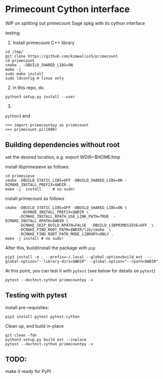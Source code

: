 # Primecount Cython interface

WIP on splitting out primecount Sage spkg with its cython interface

testing:

1) Install primecount C++ library
```
cd /tmp/
git clone https://github.com/kimwalisch/primecount
cd primecount
cmake . -DBUILD_SHARED_LIBS=ON
make -j
sudo make install
sudo ldconfig # linux only
```
2) in this repo, do
```
python3 setup.py install --user
```
3)

`python3`
and
```
>>> import primecountpy as primecount
>>> primecount.pi(1000)
```

## Building dependencies without root

set the desired location, e.g. export WDIR=$HOME/tmp

install libprimesieve as follows:
```
cd primesieve
cmake -DBUILD_STATIC_LIBS=OFF -DBUILD_SHARED_LIBS=ON -DCMAKE_INSTALL_PREFIX=$WDIR .
make -j  install     # no sudo!
```
install primecount as follows
```
cmake -DBUILD_STATIC_LIBS=OFF -DBUILD_SHARED_LIBS=ON \
       -DCMAKE_INSTALL_PREFIX=$WDIR \
      -DCMAKE_INSTALL_RPATH_USE_LINK_PATH=TRUE  -DCMAKE_INSTALL_RPATH=$WDIR \
      -DCMAKE_SKIP_BUILD_RPATH=FALSE  -DBUILD_LIBPRIMESIEVE=OFF  \
      -DCMAKE_FIND_ROOT_PATH=$WDIR/lib/cmake  \
      -DCMAKE_FIND_ROOT_PATH_MODE_LIBRARY=ONLY .
make -j install # no sudo!
```

After this, build/install the package with `pip`
```
pip3 install -e . --prefix=~/.local --global-option=build_ext  --global-option="--library-dirs=$WDIR" --global-option="--rpath=$WDIR"
```

At this point, you can test it with `pytest` (see below for details on `pytest`)

```
pytest --doctest-cython primecountpy -v
```

## Testing with pytest

install pre-requisites:

```
pip3 install pytest pytest-cython
```

Clean up, and build in-place

```
git clean -fdx
python3 setup.py build_ext --inplace
pytest --doctest-cython primecountpy -v
```

## TODO:

make it ready for PyPI
